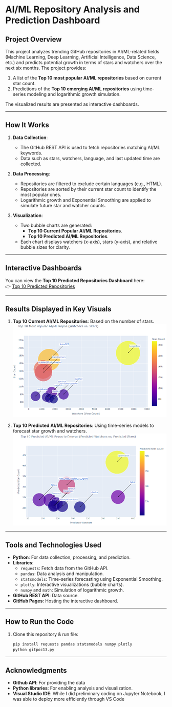 # **AI/ML Repository Analysis and Prediction Dashboard**

## **Project Overview**
This project analyzes trending GitHub repositories in AI/ML-related fields (Machine Learning, Deep Learning, Artificial Intelligence, Data Science, etc.) and predicts potential growth in terms of stars and watchers over the next six months. The project provides:
1. A list of the **Top 10 most popular AI/ML repositories** based on current star count.
2. Predictions of the **Top 10 emerging AI/ML repositories** using time-series modeling and logarithmic growth simulation.

The visualized results are presented as interactive dashboards.

---

## **How It Works**
1. **Data Collection**:
   - The GitHub REST API is used to fetch repositories matching AI/ML keywords.
   - Data such as stars, watchers, language, and last updated time are collected.

2. **Data Processing**:
   - Repositories are filtered to exclude certain languages (e.g., HTML).
   - Repositories are sorted by their current star count to identify the most popular ones.
   - Logarithmic growth and Exponential Smoothing are applied to simulate future star and watcher counts.

3. **Visualization**:
   - Two bubble charts are generated:
     - **Top 10 Current Popular AI/ML Repositories**.
     - **Top 10 Predicted AI/ML Repositories**.
   - Each chart displays watchers (x-axis), stars (y-axis), and relative bubble sizes for clarity.

---

## **Interactive Dashboards**

You can view the **Top 10 Predicted Repositories Dashboard** here:  
👉 [Top 10 Predicted Repositories](https://breannajg.github.io/Breanna-George-Capstone-Project-24.1-Final-Report/127.0.0.1.html)

---

## **Results Displayed in Key Visuals**

1. **Top 10 Current AI/ML Repositories**: Based on the number of stars.  
![Top 10 Current Repositories](img/S2.png)

2. **Top 10 Predicted AI/ML Repositories**: Using time-series models to forecast star growth and watchers.  
![Top 10 Predicted Repositories](img/S1.png)

---

## **Tools and Technologies Used**
- **Python**: For data collection, processing, and prediction.
- **Libraries**:
   - `requests`: Fetch data from the GitHub API.
   - `pandas`: Data analysis and manipulation.
   - `statsmodels`: Time-series forecasting using Exponential Smoothing.
   - `plotly`: Interactive visualizations (bubble charts).
   - `numpy` and `math`: Simulation of logarithmic growth.
- **GitHub REST API**: Data source.
- **GitHub Pages**: Hosting the interactive dashboard.

---

## **How to Run the Code**
1. Clone this repository & run file:
   ```bash
   pip install requests pandas statsmodels numpy plotly
   python gitpoc13.py

---

## **Acknowledgments**
- **Github API**: For providing the data
- **Python libraries**: For enabling analysis and visualization.
- **Visual Studio IDE**: While I did preliminary coding on Jupyter Notebook, I was able to deploy more efficiently through VS Code

